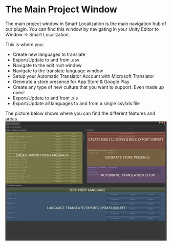 # The Main Project Window

The main project window in Smart Localization is the main navigation hub of our plugin. You can find this window by navigating in your Unity Editor to Window -> Smart Localization.

This is where you:

* Create new languages to translate
* Export/Update to and from .csv
* Navigate to the edit root window
* Navigate to the translate language window
* Setup your Automatic Translator Account with Microsoft Translator
* Generate a store presence for App Store & Google Play
* Create any type of new culture that you want to support. Even made up ones! 
* Export/Update to and from .xls 
* Export/Update all languages to and from a single csv/xls file


The picture below shows where you can find the different features and areas.
![alt](img/main-window-1.png)